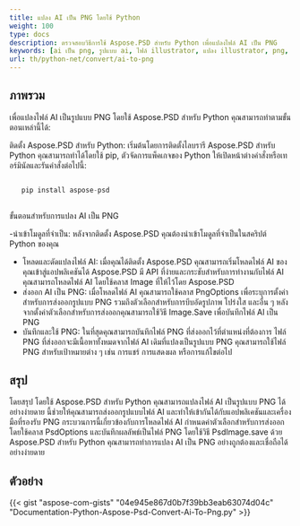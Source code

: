```yaml
---
title: แปลง AI เป็น PNG โดยใช้ Python
weight: 100
type: docs
description: ตรวจสอบวิธีการใช้ Aspose.PSD สำหรับ Python เพื่อแปลงไฟล์ AI เป็น PNG
keywords: [ai เป็น png, รูปแบบ ai, ไฟล์ illustrator, แปลง illustrator, png, psd api, python, ตัวอย่างโค้ด]
url: th/python-net/convert/ai-to-png
---
```


## **ภาพรวม**
เพื่อแปลงไฟล์ AI เป็นรูปแบบ PNG โดยใช้ Aspose.PSD สำหรับ Python คุณสามารถทำตามขั้นตอนเหล่านี้ได้:

ติดตั้ง Aspose.PSD สำหรับ Python: เริ่มต้นโดยการติดตั้งไลบรารี Aspose.PSD สำหรับ Python คุณสามารถทำได้โดยใช้ pip, ตัวจัดการแพ็คเกจของ Python ให้เปิดหน้าต่างคำสั่งหรือเทอร์มินัลและรันคำสั่งต่อไปนี้:

```python

   pip install aspose-psd
  
```

ขั้นตอนสำหรับการแปลง AI เป็น PNG

-นำเข้าโมดูลที่จำเป็น: หลังจากติดตั้ง Aspose.PSD คุณต้องนำเข้าโมดูลที่จำเป็นในสคริปต์ Python ของคุณ
- โหลดและดัดแปลงไฟล์ AI: เมื่อคุณได้ติดตั้ง Aspose.PSD คุณสามารถเริ่มโหลดไฟล์ AI ของคุณเข้าสู่แอปพลิเคชันได้ Aspose.PSD มี API ที่ง่ายและกระชับสำหรับการทำงานกับไฟล์ AI คุณสามารถโหลดไฟล์ AI โดยใช้คลาส Image ที่ให้ไว้โดย Aspose.PSD
- ส่งออก AI เป็น PNG: เมื่อโหลดไฟล์ AI คุณสามารถใช้คลาส PngOptions เพื่อระบุการตั้งค่าสำหรับการส่งออกรูปแบบ PNG รวมถึงตัวเลือกสำหรับการบีบอัดรูปภาพ โปร่งใส และอื่น ๆ หลังจากตั้งค่าตัวเลือกสำหรับการส่งออกคุณสามารถใช้วิธี Image.Save เพื่อบันทึกไฟล์ AI เป็น PNG
- บันทึกและใช้ PNG: ในที่สุดคุณสามารถบันทึกไฟล์ PNG ที่ส่งออกไว้ที่ตำแหน่งที่ต้องการ ไฟล์ PNG ที่ส่งออกจะมีเนื้อหาทั้งหมดจากไฟล์ AI เดิมที่แปลงเป็นรูปแบบ PNG คุณสามารถใช้ไฟล์ PNG สำหรับเป้าหมายต่าง ๆ เช่น การแชร์ การแสดงผล หรือการแก้ไขต่อไป

## **สรุป**
โดยสรุป โดยใช้ Aspose.PSD สำหรับ Python คุณสามารถแปลงไฟล์ AI เป็นรูปแบบ PNG ได้อย่างง่ายดาย นี้ช่วยให้คุณสามารถส่งออกรูปแบบไฟล์ AI และทำให้เข้ากันได้กับแอปพลิเคชันและเครื่องมือที่รองรับ PNG กระบวนการนี้เกี่ยวข้องกับการโหลดไฟล์ AI กำหนดค่าตัวเลือกสำหรับการส่งออกโดยใช้คลาส PsdOptions และบันทึกผลลัพธ์เป็นไฟล์ PNG โดยใช้วิธี PsdImage.save ด้วย Aspose.PSD สำหรับ Python คุณสามารถทำการแปลง AI เป็น PNG อย่างถูกต้องและเชื่อถือได้อย่างง่ายดาย

## **ตัวอย่าง**
{{< gist "aspose-com-gists" "04e945e867d0b7f39bb3eab63074d04c" "Documentation-Python-Aspose-Psd-Convert-Ai-To-Png.py" >}}
